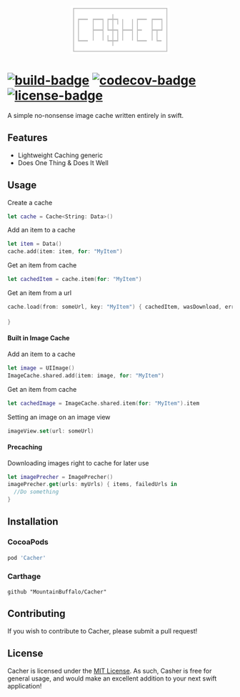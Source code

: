 <p align="center"> <img src="cacher.png"/> </p>

#  [![build-badge]][build-link] [![codecov-badge]][codecov-link] [![license-badge]][license-link]
A simple no-nonsense image cache written entirely in swift.

## Features
- Lightweight Caching generic
- Does One Thing & Does It Well

## Usage

Create a cache
```swift
let cache = Cache<String: Data>()
```

Add an item to a cache
```swift
let item = Data()
cache.add(item: item, for: "MyItem")
```

Get an item from cache
```swift
let cachedItem = cache.item(for: "MyItem")
```

Get an item from a url
```swift
cache.load(from: someUrl, key: "MyItem") { cachedItem, wasDownload, error in

}
```

#### Built in Image Cache

Add an item to a cache
```swift
let image = UIImage()
ImageCache.shared.add(item: image, for: "MyItem")
```

Get an item from cache
```swift
let cachedImage = ImageCache.shared.item(for: "MyItem").item
```

Setting an image on an image view
```swift
imageView.set(url: someUrl)
```

#### Precaching

Downloading images right to cache for later use
```swift
let imagePrecher = ImagePrecher()
imagePrecher.get(urls: myUrls) { items, failedUrls in
  //Do something
}
```


## Installation

### CocoaPods

```ruby
pod 'Cacher'
```

### Carthage

```ogdl
github "MountainBuffalo/Cacher"
```

## Contributing
If you wish to contribute to Cacher, please submit a pull request!

## License
Cacher is licensed under the [MIT License](license-link). As such, Casher is free for general usage, and would make an excellent addition to your next swift application!

[build-link]:https://travis-ci.org/MountainBuffalo/Cacher
[build-badge]:https://travis-ci.org/MountainBuffalo/Cacher.svg?branch=master "Travis-CI Build"

[codecov-link]:http://codecov.io/github/MountainBuffalo/Cacher
[codecov-badge]:http://codecov.io/github/MountainBuffalo/Cacher/coverage.svg "Code Coverage"

[license-link]:https://choosealicense.com/licenses/mit/
[license-badge]:https://img.shields.io/badge/license-MIT-yellow.svg "MIT License"
